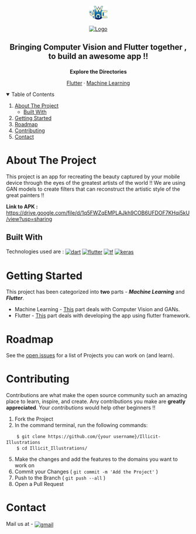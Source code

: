<div align="center"><a href="jwoc.tech"><img src="https://github.com/BlueBlaze6335/Illicit-Illustrations/blob/main/assets/jwoc_logo.svg" alt="Banner" width="10%"/></a></div>

<p align="center">
  <a href="https://github.com/BlueBlaze6335/Illicit-Illustrations">
    <img src="https://github.com/BlueBlaze6335/Illicit-Illustrations/blob/main/assets/output-onlinegiftools.gif" alt="Logo" width="300" height="200">
  </a>
</p>
<h2>
  <p align="center">
    Bringing Computer Vision and Flutter together , to build an awesome app !!
    <br /></h2>
    </p>
    <p align="center">
    <strong>Explore the Directories</strong>
  <p align="center">
    <a href="https://github.com/BlueBlaze6335/Illicit-Illustrations/blob/main/flutter_files/README.md">Flutter</a>
    ·
    <a href="https://github.com/gdscjgec/ML-Gallery/blob/main/machine learning">Machine Learning</a>
    
  </p>
</p>

<!-- TABLE OF CONTENTS -->
<details open="open">
  <summary>Table of Contents</summary>
  <ol>
    <li>
      <a href="#about-the-project">About The Project</a>
      <ul>
        <li><a href="#built-with">Built With</a></li>
      </ul>
    </li>
    <li>
      <a href="#getting-started">Getting Started</a>
    </li>
    <li><a href="#roadmap">Roadmap</a></li>
    <li><a href="#contributing">Contributing</a></li>
    <!--<li><a href="#license">License</a></li>-->
    <li><a href="#contact">Contact</a></li>
  </ol>
</details>

<!-- ABOUT THE PROJECT -->

# About The Project

This project is an app for recreating the beauty captured by your mobile device through the eyes of the greatest artists of the world !! We are using GAN models to create filters that can reconstruct the artistic style of the great painters !! 

**Link to APK :** https://drive.google.com/file/d/1q5FWZqEMPLAJkh9COB6UFDOF7KHqi5kU/view?usp=sharing  

## Built With

Technologies used are :
[<img src='https://cdn.jsdelivr.net/npm/simple-icons@3.0.1/icons/dart.svg' alt='dart' height='40' align=center>](https://dart.dev/)  [<img src='https://cdn.jsdelivr.net/npm/simple-icons@3.0.1/icons/flutter.svg' alt='flutter' height='40' align=center>](https://flutter.dev/)  [<img src='https://cdn.jsdelivr.net/npm/simple-icons@3.0.1/icons/tensorflow.svg' alt='tf' height='40' align=center>](https://www.tensorflow.org/lite/api_docs)  [<img src='https://cdn.jsdelivr.net/npm/simple-icons@3.0.1/icons/keras.svg' alt='keras' height='40' align=center>](https://keras.io/guides/)

<!-- GETTING STARTED -->

# Getting Started

This project has been categorized into **two** parts - ***Machine Learning*** and ***Flutter***.
- Machine Learning - [This](https://github.com/BlueBlaze6335/Illicit-Illustrations/tree/main/machine%20learning) part deals with Computer Vision and GANs.
- Flutter - [This](https://github.com/BlueBlaze6335/Illicit-Illustrations/tree/main/flutter_files) part deals with developing the app using flutter framework.

# Roadmap

See the [open issues](https://github.com/BlueBlaze6335/Illicit-Illustrations/issues) for a list of Projects you can work on (and learn).

<!-- CONTRIBUTING -->

# Contributing

Contributions are what make the open source community such an amazing place to learn, inspire, and create. Any contributions you make are **greatly appreciated**. Your *contributions* would help other beginners !! 

1. Fork the Project
2.  In the command terminal, run the following commands:
```
    $ git clone https://github.com/{your username}/Illicit-Illustrations
    $ cd Illicit_Illustrations/
``` 
5. Make the changes and add the features to the domains you want to work on   
5. Commit your Changes ( `git commit -m 'Add the Project'` )
6. Push to the Branch ( `git push --all` )
7. Open a Pull Request

<!-- LICENSE

# License

Distributed under the MIT License. See `LICENSE` for more information.
 -->
<!-- CONTACT -->

# Contact

<!--Join Us at  - [GDSC JGEC](https://gdsc.community.dev/jalpaiguri-government-engineering-college-jalpaiguri/) -->

Mail us at    -  [<img src='https://cdn.jsdelivr.net/npm/simple-icons@3.0.1/icons/gmail.svg' alt='gmail' height='40' align=center>](mailto:pb2306@ece.jgec.ac.in)
<p> </p>

<!-- Join Discord  -  [<img src='https://cdn.jsdelivr.net/npm/simple-icons@3.0.1/icons/discord.svg' alt='Discord' height='40' align=center>](https://discord.gg/kTHMgAgmvf) -->
